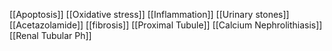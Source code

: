 [[Apoptosis]]
[[Oxidative stress]]
[[Inflammation]]
[[Urinary stones]]
[[Acetazolamide]]
[[fibrosis]]
[[Proximal Tubule]]
[[Calcium Nephrolithiasis]]
[[Renal Tubular Ph]]
